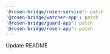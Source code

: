 ```yaml
---
'@rosen-bridge/rosen-service': patch
'@rosen-bridge/watcher-app': patch
'@rosen-bridge/guard-app': patch
'@rosen-bridge/rosen-app': patch
---
```


Update README
